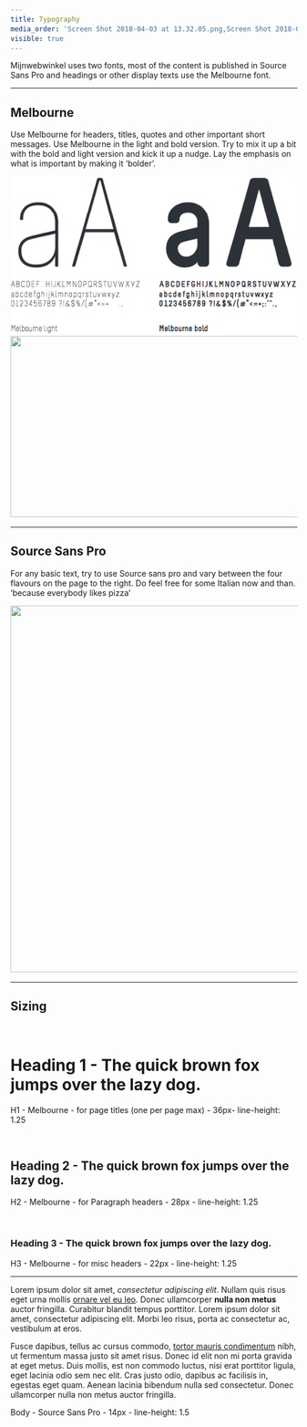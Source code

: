 ```yaml
---
title: Typography
media_order: 'Screen Shot 2018-04-03 at 13.32.05.png,Screen Shot 2018-04-03 at 13.32.39.png'
visible: true
---
```


<p id="mcetoc_1cavcpfsj0">Mijnwebwinkel uses two fonts, most of the content is published in Source Sans Pro and headings or other display texts use the Melbourne font.</p>
<hr />
<h2 id="mcetoc_1cavbc6pr0">Melbourne</h2>
<p>Use Melbourne for headers, titles, quotes and other important short messages. Use Melbourne in the light and bold version. Try to mix it up a bit with the bold and light version and kick it up a nudge. Lay the emphasis on what is important by making it &lsquo;bolder&rsquo;.</p>
<p><img src="Screen%20Shot%202018-04-03%20at%2013.32.05.png" alt="" /><img src="typography/Screen Shot 2018-04-03 at 13.32.05.png" alt="" width="579" height="318" /></p>
<hr />
<h2 id="mcetoc_1cavbckv11">Source Sans Pro</h2>
<p>For any basic text, try to use Source sans pro and vary between the four flavours on the page to the right. Do feel free for some Italian now and than. &lsquo;because everybody likes pizza&rsquo;&nbsp;</p>
<p><img src="typography/Screen Shot 2018-04-03 at 13.32.39.png" alt="" width="581" height="643" /></p>
<hr />
<h2 id="mcetoc_1cavbd6243">Sizing</h2>
<p>&nbsp;</p>
<div class="font-size-samples">
<h1 id="mcetoc_1cavbfk4o4">Heading 1 - The quick brown fox jumps over the lazy dog.</h1>
<p>H1 - Melbourne - for page titles (one per page max) - 36px- line-height: 1.25</p>
<p>&nbsp;</p>
<h2 id="mcetoc_1cavbfmv75">Heading 2 - The quick brown fox jumps over the lazy dog.</h2>
<p>H2 - Melbourne - for Paragraph headers - 28px - line-height: 1.25</p>
<p>&nbsp;</p>
<h3 id="mcetoc_1cavbfqi76">Heading 3 - The quick brown fox jumps over the lazy dog.</h3>
<p>H3 - Melbourne - for misc headers - 22px - line-height: 1.25</p>
</div>
<hr />
<div class="font-size-samples">
<p>Lorem ipsum dolor sit amet, <em>consectetur adipiscing elit</em>. Nullam quis risus eget urna mollis <span style="text-decoration: underline;">ornare vel eu leo</span>. Donec ullamcorper <strong>nulla non metus</strong> auctor fringilla. Curabitur blandit tempus porttitor. Lorem ipsum dolor sit amet, consectetur adipiscing elit. Morbi leo risus, porta ac consectetur ac, vestibulum at eros.</p>
<p>Fusce dapibus, tellus ac cursus commodo, <a href="#">tortor mauris condimentum</a> nibh, ut fermentum massa justo sit amet risus. Donec id elit non mi porta gravida at eget metus. Duis mollis, est non commodo luctus, nisi erat porttitor ligula, eget lacinia odio sem nec elit. Cras justo odio, dapibus ac facilisis in, egestas eget quam. Aenean lacinia bibendum nulla sed consectetur. Donec ullamcorper nulla non metus auctor fringilla.</p>
<p>Body - Source Sans Pro - 14px - line-height: 1.5</p>
</div>